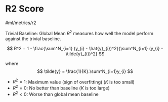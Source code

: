 # R2 Score
#ml/metrics/r2

Trivial Baseline: Global Mean
$R^2$ measures how well the model perform against the trivial baseline.

$$
R^2 = 1 - \frac{\sum^N_{i=1} (y_{i} - \hat{y}_{i})^2}{\sum^N_{i=1} (y_{i} - \tilde{y}_{i})^2}
$$

where
$$
\tilde{y} = \frac{1}{K}.\sum^N_{i=1}y_{i}
$$

- $R^2 = 1$: Maximum value (sign of overfitting) ($K$ is too small)
- $R^2 = 0$: No better than baseline ($K$ is too large)
- $R^2 < 0$: Worse than global mean baseline